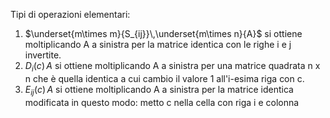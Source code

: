 Tipi di operazioni elementari:
1. $\underset{m\times m}{S_{ij}}\,\underset{m\times n}{A}$  si ottiene moltiplicando A a sinistra per la matrice identica con le righe i  e j invertite.
2. $D_i(c)\,A$ si ottiene moltiplicando A a sinistra per una matrice quadrata n x n che è quella identica a cui cambio il valore 1 all'i-esima riga con c. 
3. $E_{ij}(c)\,A$ si ottiene moltiplicando A a sinistra per la matrice identica modificata in questo modo: metto c nella cella con riga i e colonna 